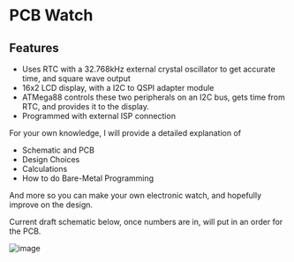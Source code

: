 # PCB Watch


## Features

- Uses RTC with a 32.768kHz external crystal oscillator to get accurate time, and square wave output
- 16x2 LCD display, with a I2C to QSPI adapter module
- ATMega88 controls these two peripherals on an I2C bus, gets time from RTC, and provides it to the display.
- Programmed with external ISP connection

For your own knowledge, I will provide a detailed explanation of 
- Schematic and PCB
- Design Choices
- Calculations
- How to do Bare-Metal Programming

And more so you can make your own electronic watch, and hopefully improve on the design.

Current draft schematic below, once numbers are in, will put in an order for the PCB.

![image](https://user-images.githubusercontent.com/75357193/161484678-f22dca9d-06e3-4754-b73a-269ed3e9f2e3.png)
